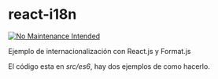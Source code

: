 # react-i18n
[![No Maintenance Intended](http://unmaintained.tech/badge.svg)](http://unmaintained.tech/)

Ejemplo de internacionalización con React.js y Format.js

El código esta en *src/es6*, hay dos ejemplos de como hacerlo.
